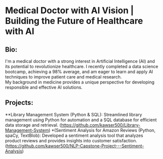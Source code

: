 # Medical Doctor with AI Vision | Building the Future of Healthcare with AI

## Bio:

I'm a medical doctor with a strong interest in Artificial Intelligence (AI) and its potential to revolutionize healthcare. 
I recently completed a data science bootcamp, achieving a 98% average, and am eager to learn and apply AI techniques to improve patient care and medical research.  
My background in medicine provides a unique perspective for developing responsible and effective AI solutions.

## Projects:

**Library Management System (Python & SQL): Streamlined library management using Python for automation and a SQL database for efficient data storage and retrieval. (https://github.com/kawser500/Library-Management-System)
*(Sentiment Analysis for Amazon Reviews (Python, spaCy, TextBlob): Developed a sentiment analysis tool that analyzes product reviews and provides insights into customer satisfaction. (https://github.com/kawser500/NLP-Capstone-Project---Sentiment-Analysis)
